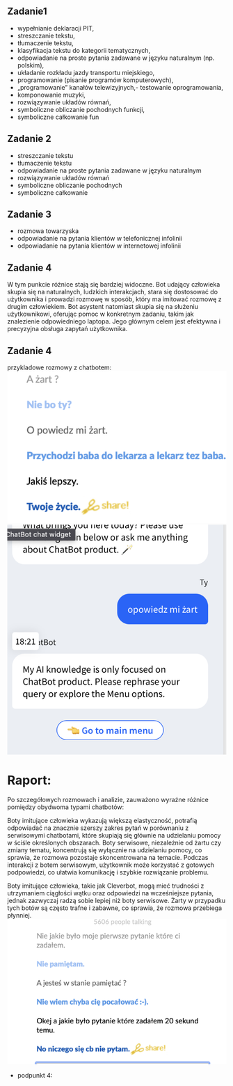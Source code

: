 ## Zadanie1
- wypełnianie deklaracji PIT,
- streszczanie tekstu,
- tłumaczenie tekstu,
- klasyfikacja tekstu do kategorii tematycznych,
- odpowiadanie na proste pytania zadawane w języku naturalnym (np. polskim),
- układanie rozkładu jazdy transportu miejskiego,
- programowanie (pisanie programów komputerowych),
- „programowanie” kanałów telewizyjnych,- testowanie oprogramowania,
- komponowanie muzyki,
- rozwiązywanie układów równań,
- symboliczne obliczanie pochodnych funkcji,
- symboliczne całkowanie fun

##  Zadanie 2

- streszczanie tekstu
- tłumaczenie tekstu
- odpowiadanie na proste pytania zadawane w języku naturalnym
- rozwiązywanie układów równań
- symboliczne obliczanie pochodnych
- symboliczne całkowanie

## Zadanie 3

- rozmowa towarzyska 
- odpowiadanie na pytania klientów w telefonicznej infolinii
- odpowiadanie na pytania klientów w internetowej infolinii

## Zadanie 4

W tym punkcie różnice stają się bardziej widoczne. Bot udający człowieka skupia się na naturalnych, ludzkich interakcjach, stara się dostosować do użytkownika i prowadzi rozmowę w sposób, który ma imitować rozmowę z drugim człowiekiem. Bot asystent natomiast skupia się na służeniu użytkownikowi, oferując pomoc w konkretnym zadaniu, takim jak znalezienie odpowiedniego laptopa. Jego głównym celem jest efektywna i precyzyjna obsługa zapytań użytkownika.
## Zadanie 4
przykladowe rozmowy z chatbotem:
![alt text](image.png)
![alt text](image-1.png)
# Raport:

Po szczegółowych rozmowach i analizie, zauważono wyraźne różnice pomiędzy obydwoma typami chatbotów:

Boty imitujące człowieka wykazują większą elastyczność, potrafią odpowiadać na znacznie szerszy zakres pytań w porównaniu z serwisowymi chatbotami, które skupiają się głównie na udzielaniu pomocy w ściśle określonych obszarach. Boty serwisowe, niezależnie od żartu czy zmiany tematu, koncentrują się wyłącznie na udzielaniu pomocy, co sprawia, że rozmowa pozostaje skoncentrowana na temacie. Podczas interakcji z botem serwisowym, użytkownik może korzystać z gotowych podpowiedzi, co ułatwia komunikację i szybkie rozwiązanie problemu.

Boty imitujące człowieka, takie jak Cleverbot, mogą mieć trudności z utrzymaniem ciągłości wątku oraz odpowiedzi na wcześniejsze pytania, jednak zazwyczaj radzą sobie lepiej niż boty serwisowe. Żarty w przypadku tych botów są często trafne i zabawne, co sprawia, że rozmowa przebiega płynniej.
![alt text](image-2.png)
- podpunkt 4:
